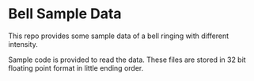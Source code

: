 # Bell Sample Data
This repo provides some sample data of a bell ringing with different intensity.

Sample code is provided to read the data. These files are stored in 32 bit floating point format in little ending order. 